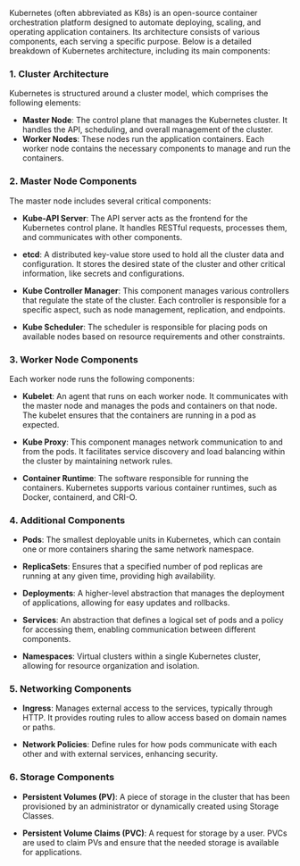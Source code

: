 Kubernetes (often abbreviated as K8s) is an open-source container orchestration platform designed to automate deploying, scaling, and operating application containers. Its architecture consists of various components, each serving a specific purpose. Below is a detailed breakdown of Kubernetes architecture, including its main components:

### 1. **Cluster Architecture**
Kubernetes is structured around a cluster model, which comprises the following elements:

- **Master Node**: The control plane that manages the Kubernetes cluster. It handles the API, scheduling, and overall management of the cluster.
- **Worker Nodes**: These nodes run the application containers. Each worker node contains the necessary components to manage and run the containers.

### 2. **Master Node Components**
The master node includes several critical components:

- **Kube-API Server**: The API server acts as the frontend for the Kubernetes control plane. It handles RESTful requests, processes them, and communicates with other components.

- **etcd**: A distributed key-value store used to hold all the cluster data and configuration. It stores the desired state of the cluster and other critical information, like secrets and configurations.

- **Kube Controller Manager**: This component manages various controllers that regulate the state of the cluster. Each controller is responsible for a specific aspect, such as node management, replication, and endpoints.

- **Kube Scheduler**: The scheduler is responsible for placing pods on available nodes based on resource requirements and other constraints.

### 3. **Worker Node Components**
Each worker node runs the following components:

- **Kubelet**: An agent that runs on each worker node. It communicates with the master node and manages the pods and containers on that node. The kubelet ensures that the containers are running in a pod as expected.

- **Kube Proxy**: This component manages network communication to and from the pods. It facilitates service discovery and load balancing within the cluster by maintaining network rules.

- **Container Runtime**: The software responsible for running the containers. Kubernetes supports various container runtimes, such as Docker, containerd, and CRI-O.

### 4. **Additional Components**
- **Pods**: The smallest deployable units in Kubernetes, which can contain one or more containers sharing the same network namespace.

- **ReplicaSets**: Ensures that a specified number of pod replicas are running at any given time, providing high availability.

- **Deployments**: A higher-level abstraction that manages the deployment of applications, allowing for easy updates and rollbacks.

- **Services**: An abstraction that defines a logical set of pods and a policy for accessing them, enabling communication between different components.

- **Namespaces**: Virtual clusters within a single Kubernetes cluster, allowing for resource organization and isolation.

### 5. **Networking Components**
- **Ingress**: Manages external access to the services, typically through HTTP. It provides routing rules to allow access based on domain names or paths.

- **Network Policies**: Define rules for how pods communicate with each other and with external services, enhancing security.

### 6. **Storage Components**
- **Persistent Volumes (PV)**: A piece of storage in the cluster that has been provisioned by an administrator or dynamically created using Storage Classes.

- **Persistent Volume Claims (PVC)**: A request for storage by a user. PVCs are used to claim PVs and ensure that the needed storage is available for applications.